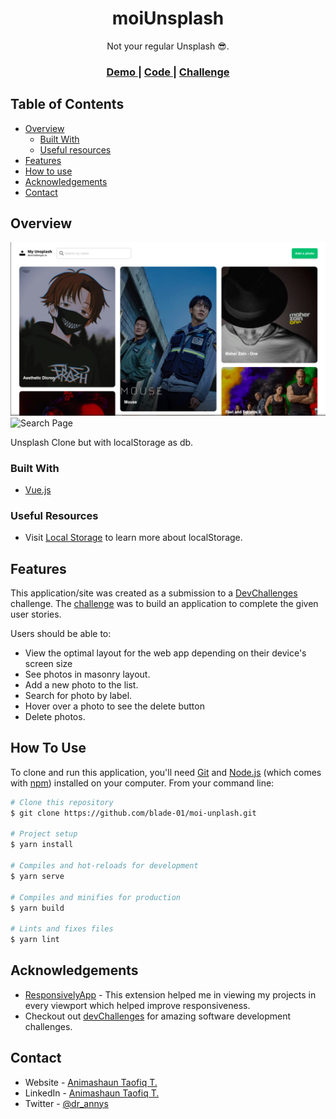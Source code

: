 <h1 align="center">moiUnsplash</h1>

<div align="center">
   Not your regular Unsplash 😎.
</div>

<div align="center">
  <h3>
    <a href="https://moi-unsplash.vercel.app">
      Demo
    </a>
    <span> | </span>
    <a href="https://blade-01/moi-unsplash.git">
      Code
    </a>
    <span> | </span>
    <a href="https://devchallenges.io/challenges/rYyhwJAxMfES5jNQ9YsP">
      Challenge
    </a>
  </h3>
</div>

<!-- TABLE OF CONTENTS -->

## Table of Contents

- [Overview](#overview)
  - [Built With](#built-with)
  - [Useful resources](#useful-resources)
- [Features](#features)
- [How to use](#how-to-use)
- [Acknowledgements](#acknowledgements)
- [Contact](#contact)

<!-- OVERVIEW -->

## Overview

![Home Page](/src/assets/img/Screenshot.png)
![Search Page](/src/assets/img/Screenshot-search.png)

Unsplash Clone but with localStorage as db.


### Built With

- [Vue.js](https://vuejs.org/)

### Useful Resources

- Visit [Local Storage](https://) to learn more about localStorage.


## Features

This application/site was created as a submission to a [DevChallenges](https://devchallenges.io/) challenge. The [challenge](https://devchallenges.io/challenges/rYyhwJAxMfES5jNQ9YsP) was to build an application to complete the given user stories.

Users should be able to:

- View the optimal layout for the web app depending on their device's screen size
- See photos in masonry layout.
- Add a new photo to the list.
- Search for photo by label.
- Hover over a photo to see the delete button
- Delete photos.

## How To Use

To clone and run this application, you'll need [Git](https://git-scm.com) and [Node.js](https://nodejs.org/en/download/) (which comes with [npm](http://npmjs.com)) installed on your computer. From your command line:

```bash
# Clone this repository
$ git clone https://github.com/blade-01/moi-unplash.git

# Project setup
$ yarn install

# Compiles and hot-reloads for development
$ yarn serve

# Compiles and minifies for production
$ yarn build

# Lints and fixes files
$ yarn lint
```

## Acknowledgements

- [ResponsivelyApp](https://responsively.app) - This extension helped me in viewing my projects in every viewport which helped improve responsiveness.
- Checkout out [devChallenges](https://devchallenges.io/) for amazing software development challenges.

## Contact

- Website - [Animashaun Taofiq T.](https://www.github.com/blade-01)
- LinkedIn - [Animashaun Taofiq T.](https://www.linkedin.com/in/animashaun-taofiq/)
- Twitter - [@dr_annys](https://www.twitter.com/dr_annys)